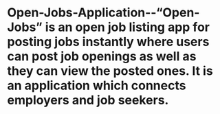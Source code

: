 # Open-Jobs-Application--“Open-Jobs” is an open job listing app for posting jobs instantly where users can post job openings as well as they can view the posted ones. It is an application which connects employers and job seekers.

